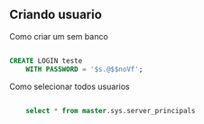 ## Criando usuario
Como criar um sem banco

````sql

CREATE LOGIN teste   
    WITH PASSWORD = '$s.@$$noVf';

 ````

Como selecionar todos usuarios

```` sql

    select * from master.sys.server_principals

````